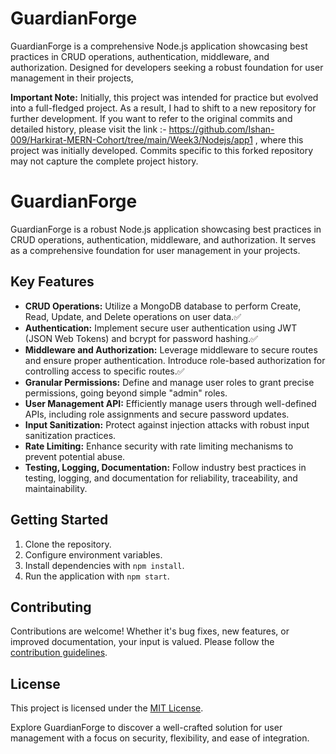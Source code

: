 # GuardianForge
GuardianForge is a comprehensive Node.js application showcasing best practices in CRUD operations, authentication, middleware, and authorization. Designed for developers seeking a robust foundation for user management in their projects, 

**Important Note:** Initially, this project was intended for practice but evolved into a full-fledged project. As a result, I had to shift to a new repository for further development. If you want to refer to the original commits and detailed history, please visit the link :- https://github.com/Ishan-009/Harkirat-MERN-Cohort/tree/main/Week3/Nodejs/app1 ,  where this project was initially developed. Commits specific to this forked repository may not capture the complete project history.

# GuardianForge
GuardianForge is a robust Node.js application showcasing best practices in CRUD operations, authentication, middleware, and authorization. It serves as a comprehensive foundation for user management in your projects.

## Key Features

- **CRUD Operations:** Utilize a MongoDB database to perform Create, Read, Update, and Delete operations on user data.✅
- **Authentication:** Implement secure user authentication using JWT (JSON Web Tokens) and bcrypt for password hashing.✅
- **Middleware and Authorization:** Leverage middleware to secure routes and ensure proper authentication. Introduce role-based authorization for controlling access to specific routes.✅
- **Granular Permissions:** Define and manage user roles to grant precise permissions, going beyond simple "admin" roles.
- **User Management API:** Efficiently manage users through well-defined APIs, including role assignments and secure password updates.
- **Input Sanitization:** Protect against injection attacks with robust input sanitization practices.
- **Rate Limiting:** Enhance security with rate limiting mechanisms to prevent potential abuse.
- **Testing, Logging, Documentation:** Follow industry best practices in testing, logging, and documentation for reliability, traceability, and maintainability.

## Getting Started

1. Clone the repository.
2. Configure environment variables.
3. Install dependencies with `npm install`.
4. Run the application with `npm start`.

## Contributing

Contributions are welcome! Whether it's bug fixes, new features, or improved documentation, your input is valued. Please follow the [contribution guidelines](link-to-your-guidelines).

## License

This project is licensed under the [MIT License](link-to-license-file).

Explore GuardianForge to discover a well-crafted solution for user management with a focus on security, flexibility, and ease of integration.
